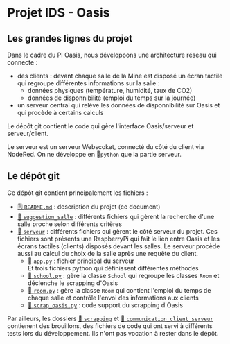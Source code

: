 # Projet IDS - Oasis

## Les grandes lignes du projet

Dans le cadre du PI Oasis, nous développons une architecture réseau qui connecte :
- des clients : devant chaque salle de la Mine est disposé un écran tactile qui regroupe différentes informations sur la salle :
    - données physiques (température, humidité, taux de CO2)
    - données de disponnibilité (emploi du temps sur la journée)
- un serveur central qui relève les données de disponnibilité sur Oasis et qui procède à certains calculs

Le dépôt git contient le code qui gère l'interface Oasis/serveur et serveur/client.

Le serveur est un serveur Webscoket, connecté du côté du client via NodeRed. On ne développe en 🐍`python` que la partie serveur.


## Le dépôt git

Ce dépôt git contient principalement les fichiers :

  - [🗒️ `README.md`](README.md) : description du projet (ce document)
  - [📁 `suggestion_salle`](suggestion_salle) : différents fichiers qui gèrent la recherche d'une salle proche selon différents critères
- [📁 `serveur`](serveur) : différents fichiers qui gèrent le côté serveur du projet. Ces fichiers sont présents une RaspberryPi qui fait le lien entre Oasis et les écrans tactiles (clients) disposés devant les salles. Le serveur procède aussi au calcul du choix de la salle après une requête du client.
    - [🐍 `app.py`](serveur/app.py) : fichier principal du serveur\
    Et trois fichiers python qui définissent différentes méthodes
    - [🐍 `school.py`](serveur/backend/school.py) : gère la classe `School` qui regroupe les classes `Room` et déclenche le scrapping d'Oasis
    - [🐍 `room.py`](serveur/backend/room.py) : gère la classe `Room` qui contient l'emploi du temps de chaque salle et contrôle l'envoi des informations aux clients
    - [🐍 `scrap_oasis.py`](serveur/backend/scrap_oasis.py) : code support du scrapping d'Oasis

Par ailleurs, les dossiers [📁 `scrapping`](scrapping) et [📁 `communication_client_serveur`](communication_client_serveur) contienent des brouillons, des fichiers de code qui ont servi à différents tests lors du développement. Ils n'ont pas vocation à rester dans le dépôt.